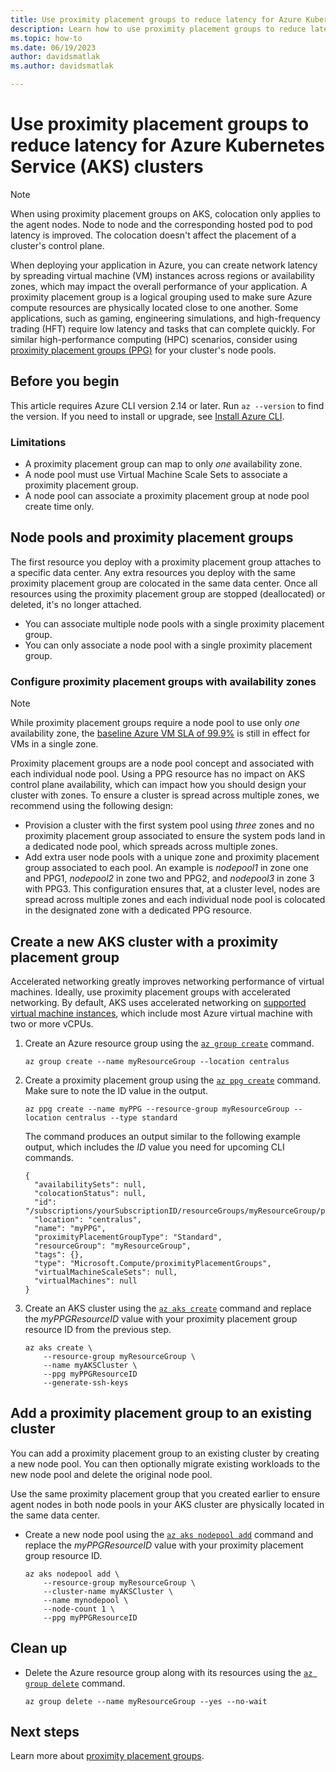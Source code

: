 ```yaml
---
title: Use proximity placement groups to reduce latency for Azure Kubernetes Service (AKS) clusters
description: Learn how to use proximity placement groups to reduce latency for your Azure Kubernetes Service (AKS) cluster workloads.
ms.topic: how-to
ms.date: 06/19/2023
author: davidsmatlak
ms.author: davidsmatlak

---
```


# Use proximity placement groups to reduce latency for Azure Kubernetes Service (AKS) clusters

> [!NOTE]
> When using proximity placement groups on AKS, colocation only applies to the agent nodes. Node to node and the corresponding hosted pod to pod latency is improved. The colocation doesn't affect the placement of a cluster's control plane.

When deploying your application in Azure, you can create network latency by spreading virtual machine (VM) instances across regions or availability zones, which may impact the overall performance of your application. A proximity placement group is a logical grouping used to make sure Azure compute resources are physically located close to one another. Some applications, such as gaming, engineering simulations, and high-frequency trading (HFT) require low latency and tasks that can complete quickly. For similar high-performance computing (HPC) scenarios, consider using [proximity placement groups (PPG)](/azure/virtual-machines/co-location#proximity-placement-groups) for your cluster's node pools.

## Before you begin

This article requires Azure CLI version 2.14 or later. Run `az --version` to find the version. If you need to install or upgrade, see [Install Azure CLI][azure-cli-install].

### Limitations

* A proximity placement group can map to only *one* availability zone.
* A node pool must use Virtual Machine Scale Sets to associate a proximity placement group.
* A node pool can associate a proximity placement group at node pool create time only.

## Node pools and proximity placement groups

The first resource you deploy with a proximity placement group attaches to a specific data center. Any extra resources you deploy with the same proximity placement group are colocated in the same data center. Once all resources using the proximity placement group are stopped (deallocated) or deleted, it's no longer attached.

* You can associate multiple node pools with a single proximity placement group.
* You can only associate a node pool with a single proximity placement group.

### Configure proximity placement groups with availability zones

> [!NOTE]
> While proximity placement groups require a node pool to use only *one* availability zone, the [baseline Azure VM SLA of 99.9%](https://azure.microsoft.com/support/legal/sla/virtual-machines/v1_9/) is still in effect for VMs in a single zone.

Proximity placement groups are a node pool concept and associated with each individual node pool. Using a PPG resource has no impact on AKS control plane availability, which can impact how you should design your cluster with zones. To ensure a cluster is spread across multiple zones, we recommend using the following design:

* Provision a cluster with the first system pool using *three* zones and no proximity placement group associated to ensure the system pods land in a dedicated node pool, which spreads across multiple zones.
* Add extra user node pools with a unique zone and proximity placement group associated to each pool. An example is *nodepool1* in zone one and PPG1, *nodepool2* in zone two and PPG2, and *nodepool3* in zone 3 with PPG3. This configuration ensures that, at a cluster level, nodes are spread across multiple zones and each individual node pool is colocated in the designated zone with a dedicated PPG resource.

## Create a new AKS cluster with a proximity placement group

Accelerated networking greatly improves networking performance of virtual machines. Ideally, use proximity placement groups with accelerated networking. By default, AKS uses accelerated networking on [supported virtual machine instances](/azure/virtual-network/accelerated-networking-overview?toc=/azure/virtual-machines/linux/toc.json#limitations-and-constraints), which include most Azure virtual machine with two or more vCPUs.

1. Create an Azure resource group using the [`az group create`][az-group-create] command.

    ```azurecli-interactive
    az group create --name myResourceGroup --location centralus
    ```

2. Create a proximity placement group using the [`az ppg create`][az-ppg-create] command. Make sure to note the ID value in the output.

    ```azurecli-interactive
    az ppg create --name myPPG --resource-group myResourceGroup --location centralus --type standard
    ```

    The command produces an output similar to the following example output, which includes the *ID* value you need for upcoming CLI commands.

    ```output
    {
      "availabilitySets": null,
      "colocationStatus": null,
      "id": "/subscriptions/yourSubscriptionID/resourceGroups/myResourceGroup/providers/Microsoft.Compute/proximityPlacementGroups/myPPG",
      "location": "centralus",
      "name": "myPPG",
      "proximityPlacementGroupType": "Standard",
      "resourceGroup": "myResourceGroup",
      "tags": {},
      "type": "Microsoft.Compute/proximityPlacementGroups",
      "virtualMachineScaleSets": null,
      "virtualMachines": null
    }
    ```

3. Create an AKS cluster using the [`az aks create`][az-aks-create] command and replace the *myPPGResourceID* value with your proximity placement group resource ID from the previous step.

    ```azurecli-interactive
    az aks create \
        --resource-group myResourceGroup \
        --name myAKSCluster \
        --ppg myPPGResourceID
        --generate-ssh-keys
    ```

## Add a proximity placement group to an existing cluster

You can add a proximity placement group to an existing cluster by creating a new node pool. You can then optionally migrate existing workloads to the new node pool and delete the original node pool.

Use the same proximity placement group that you created earlier to ensure agent nodes in both node pools in your AKS cluster are physically located in the same data center.

* Create a new node pool using the [`az aks nodepool add`][az-aks-nodepool-add] command and replace the *myPPGResourceID* value with your proximity placement group resource ID.

    ```azurecli-interactive
    az aks nodepool add \
        --resource-group myResourceGroup \
        --cluster-name myAKSCluster \
        --name mynodepool \
        --node-count 1 \
        --ppg myPPGResourceID
    ```

## Clean up

* Delete the Azure resource group along with its resources using the [`az group delete`][az-group-delete] command.

    ```azurecli-interactive
    az group delete --name myResourceGroup --yes --no-wait
    ```

## Next steps

Learn more about [proximity placement groups][proximity-placement-groups].

<!-- LINKS - Internal -->
[azure-cli-install]: /cli/azure/install-azure-cli
[proximity-placement-groups]: /azure/virtual-machines/co-location#proximity-placement-groups
[az-aks-create]: /cli/azure/aks#az_aks_create
[az-aks-nodepool-add]: /cli/azure/aks/nodepool#az_aks_nodepool_add
[az-group-create]: /cli/azure/group#az_group_create
[az-group-delete]: /cli/azure/group#az_group_delete
[az-ppg-create]: /cli/azure/ppg#az_ppg_create
